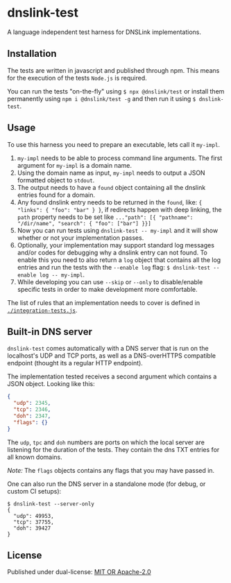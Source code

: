 # dnslink-test

A language independent test harness for DNSLink implementations.

## Installation

The tests are written in javascript and published through npm. This means
for the execution of the tests `Node.js` is required.

You can run the tests "on-the-fly" using `$ npx @dnslink/test` or install
them permanently using `npm i @dnslink/test -g` and then run it using `$ dnslink-test`.

## Usage

To use this harness you need to prepare an executable, lets call it `my-impl`.

1. `my-impl` needs to be able to process command line arguments. The first argument for `my-impl` is a domain name.
2. Using the domain name as input, `my-impl` needs to output a JSON formatted object to `stdout`.
3. The output needs to have a `found` object containing all the dnslink entries found for a domain.
4. Any found dnslink entry needs to be returned in the `found`, like: `{ "links": { "foo": "bar" } }`, if redirects
    happen with deep linking, the `path` property needs to be set like
    `..."path": [{ "pathname": "/dir/name", "search": { "foo": ["bar"] }}]`
5. Now you can run tests using `dnslink-test -- my-impl` and it will show whether or not your implementation passes.
6. Optionally, your implementation may support standard log messages and/or codes for debugging why a dnslink entry
    can not found. To enable this you need to also return a `log` object that contains all the log entries and run
    the tests with the `--enable log` flag: `$ dnslink-test --enable log -- my-impl`.
7. While developing you can use `--skip` or `--only` to disable/enable specific tests in order to make development
    more comfortable.

The list of rules that an implementation needs to cover is defined in [`./integration-tests.js`](./integration-tests.js).

## Built-in DNS server

`dnslink-test` comes automatically with a DNS server that is run on the localhost's UDP and TCP ports, as well as
a DNS-overHTTPS compatible endpoint (thought its a regular HTTP endpoint).

The implementation tested receives a second argument which contains a JSON object. Looking like this:

```json
{
  "udp": 2345,
  "tcp": 2346,
  "doh": 2347,
  "flags": {}
}
```

The `udp`, `tpc` and `doh` numbers are ports on which the local server are listening for the duration of the
tests. They contain the dns TXT entries for all known domains.

_Note:_ The `flags` objects contains any flags that you may have passed in.

One can also run the DNS server in a standalone mode (for debug, or custom CI setups): 

```console
$ dnslink-test --server-only
{
  "udp": 49953,
  "tcp": 37755,
  "doh": 39427
}
```

## License

Published under dual-license: [MIT OR Apache-2.0](./LICENSE)
